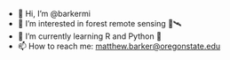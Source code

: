 - 👋 Hi, I’m @barkermi
- 👀 I’m interested in forest remote sensing 🌲🛰️
- 🌱 I’m currently learning R and Python 🐍
- 📫 How to reach me: matthew.barker@oregonstate.edu

<!---
barkermi/barkermi is a ✨ special ✨ repository because its `README.md` (this file) appears on your GitHub profile.
You can click the Preview link to take a look at your changes.
--->
